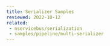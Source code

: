 ```yaml
---
title: Serializer Samples
reviewed: 2022-10-12
related:
 - nservicebus/serialization
 - samples/pipeline/multi-serializer
---
```

